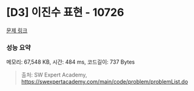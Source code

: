 # [D3] 이진수 표현 - 10726 

[문제 링크](https://swexpertacademy.com/main/code/problem/problemDetail.do?contestProbId=AXRSXf_a9qsDFAXS) 

### 성능 요약

메모리: 67,548 KB, 시간: 484 ms, 코드길이: 737 Bytes



> 출처: SW Expert Academy, https://swexpertacademy.com/main/code/problem/problemList.do